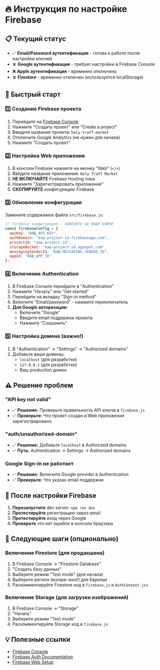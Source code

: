 # 🔥 Инструкция по настройке Firebase

## 📋 Текущий статус
- ✅ **Email/Password аутентификация** - готова к работе после настройки ключей
- ⏸️ **Google аутентификация** - требует настройки в Firebase Console
- ❌ **Apple аутентификация** - временно отключена
- ⏸️ **Firestore** - временно отключен (используется localStorage)

## 🚀 Быстрый старт

### 1️⃣ Создание Firebase проекта
1. Перейдите на [Firebase Console](https://console.firebase.google.com/)
2. Нажмите "Создать проект" или "Create a project"
3. Введите название проекта: `holy-traff-market`
4. Отключите Google Analytics (не нужен для начала)
5. Нажмите "Создать проект"

### 2️⃣ Настройка Web приложения
1. В консоли Firebase нажмите на иконку "Web" (`</>`)
2. Введите название приложения: `Holy Traff Market`
3. **НЕ ВКЛЮЧАЙТЕ** Firebase Hosting пока
4. Нажмите "Зарегистрировать приложение"
5. **СКОПИРУЙТЕ** конфигурацию Firebase

### 3️⃣ Обновление конфигурации
Замените содержимое файла `src/firebase.js`:

```javascript
// Firebase конфигурация - ЗАМЕНИТЕ НА ВАШИ КЛЮЧИ
const firebaseConfig = {
  apiKey: "ВАШ_API_KEY",
  authDomain: "ваш-project-id.firebaseapp.com",
  projectId: "ваш-project-id",
  storageBucket: "ваш-project-id.appspot.com",
  messagingSenderId: "ВАШ_MESSAGING_SENDER_ID",
  appId: "ВАШ_APP_ID"
};
```

### 4️⃣ Включение Authentication
1. В Firebase Console перейдите в "Authentication"
2. Нажмите "Начать" или "Get started"
3. Перейдите на вкладку "Sign-in method"
4. Включите "Email/password" - нажмите переключатель
5. **Для Google авторизации:**
   - Включите "Google"
   - Введите email поддержки проекта
   - Нажмите "Сохранить"

### 5️⃣ Настройка домена (важно!)
1. В "Authentication" → "Settings" → "Authorized domains"
2. Добавьте ваши домены:
   - `localhost` (для разработки)
   - `127.0.0.1` (для разработки)
   - Ваш production домен

## ⚠️ Решение проблем

### "API key not valid"
- ✅ **Решение:** Проверьте правильность API ключа в `firebase.js`
- ✅ **Проверьте:** Что проект создан и Web приложение зарегистрировано

### "auth/unauthorized-domain"
- ✅ **Решение:** Добавьте `localhost` в Authorized domains
- ✅ **Путь:** Authentication → Settings → Authorized domains

### Google Sign-In не работает
- ✅ **Решение:** Включите Google provider в Authentication
- ✅ **Проверьте:** Что указан email поддержки

## 🔄 После настройки Firebase

1. **Перезапустите** dev server: `npm run dev`
2. **Протестируйте** регистрацию через email
3. **Протестируйте** вход через Google
4. **Проверьте** что нет ошибок в консоли браузера

## 📝 Следующие шаги (опционально)

### Включение Firestore (для продакшена)
1. В Firebase Console → "Firestore Database"
2. "Создать базу данных"
3. Выберите режим "Test mode" (для начала)
4. Выберите регион (europe-west1 для Европы)
5. Раскомментируйте Firestore код в `firebase.js` и `AuthContext.jsx`

### Включение Storage (для загрузки изображений)
1. В Firebase Console → "Storage"
2. "Начать"
3. Выберите режим "Test mode"
4. Раскомментируйте Storage код в `firebase.js`

## 💡 Полезные ссылки
- [Firebase Console](https://console.firebase.google.com/)
- [Firebase Auth Documentation](https://firebase.google.com/docs/auth)
- [Firebase Web Setup](https://firebase.google.com/docs/web/setup)
